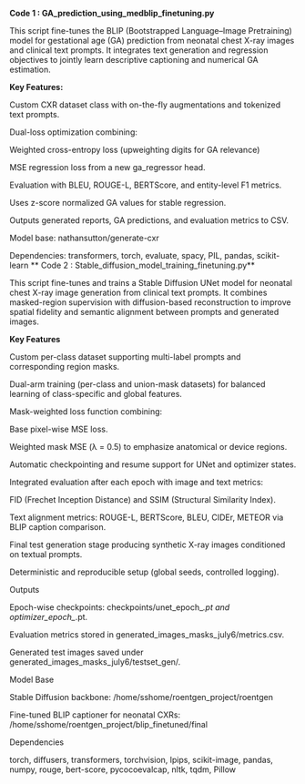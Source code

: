 **Code 1 : GA_prediction_using_medblip_finetuning.py**

This script fine-tunes the BLIP (Bootstrapped Language–Image Pretraining) model for gestational age (GA) prediction from neonatal chest X-ray images and clinical text prompts. It integrates text generation and regression objectives to jointly learn descriptive captioning and numerical GA estimation.

**Key Features:**

Custom CXR dataset class with on-the-fly augmentations and tokenized text prompts.

Dual-loss optimization combining:

Weighted cross-entropy loss (upweighting digits for GA relevance)

MSE regression loss from a new ga_regressor head.

Evaluation with BLEU, ROUGE-L, BERTScore, and entity-level F1 metrics.

Uses z-score normalized GA values for stable regression.

Outputs generated reports, GA predictions, and evaluation metrics to CSV.

Model base: nathansutton/generate-cxr

Dependencies: transformers, torch, evaluate, spacy, PIL, pandas, scikit-learn
**
Code 2 :  Stable_diffusion_model_training_finetuning.py**

This script fine-tunes and trains a Stable Diffusion UNet model for neonatal chest X-ray image generation from clinical text prompts. It combines masked-region supervision with diffusion-based reconstruction to improve spatial fidelity and semantic alignment between prompts and generated images.

**Key Features**

Custom per-class dataset supporting multi-label prompts and corresponding region masks.

Dual-arm training (per-class and union-mask datasets) for balanced learning of class-specific and global features.

Mask-weighted loss function combining:

Base pixel-wise MSE loss.

Weighted mask MSE (λ = 0.5) to emphasize anatomical or device regions.

Automatic checkpointing and resume support for UNet and optimizer states.

Integrated evaluation after each epoch with image and text metrics:

FID (Frechet Inception Distance) and SSIM (Structural Similarity Index).

Text alignment metrics: ROUGE-L, BERTScore, BLEU, CIDEr, METEOR via BLIP caption comparison.

Final test generation stage producing synthetic X-ray images conditioned on textual prompts.

Deterministic and reproducible setup (global seeds, controlled logging).

Outputs

Epoch-wise checkpoints: checkpoints/unet_epoch_*.pt and optimizer_epoch_*.pt.

Evaluation metrics stored in generated_images_masks_july6/metrics.csv.

Generated test images saved under generated_images_masks_july6/testset_gen/.

Model Base

Stable Diffusion backbone: /home/sshome/roentgen_project/roentgen

Fine-tuned BLIP captioner for neonatal CXRs: /home/sshome/roentgen_project/blip_finetuned/final

Dependencies

torch, diffusers, transformers, torchvision, lpips, scikit-image,
pandas, numpy, rouge, bert-score, pycocoevalcap, nltk, tqdm, Pillow
